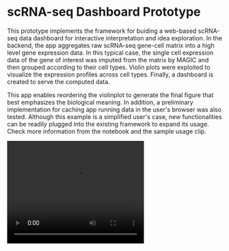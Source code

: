 # scRNA-seq Dashboard Prototype

This prototype implements the framework for buiding a web-based scRNA-seq data dashboard for interactive interpretation and idea exploration. In the backend, the app aggregates raw scRNA-seq gene-cell matrix into a high level gene expression data. In this typical case, the single cell expression data of the gene of interest was imputed from the matrix by MAGIC and then grouped according to their cell types. Violin plots were exploited to visualize the expression profiles across cell types. Finally, a dashboard is created to serve the computed data.

This app enables reordering the violinplot to generate the final figure that best emphasizes the biological meaning. In addition, a preliminary implementation for caching app running data in the user's browser was also tested. Although this example is a simplified user's case, new functionalities can be readily plugged into the existing framework to expand its usage. Check more information from the notebook and the sample usage clip.

<video width="320" height="240" controls>
  <source src="example.mov" type="video/mp4">
</video>
